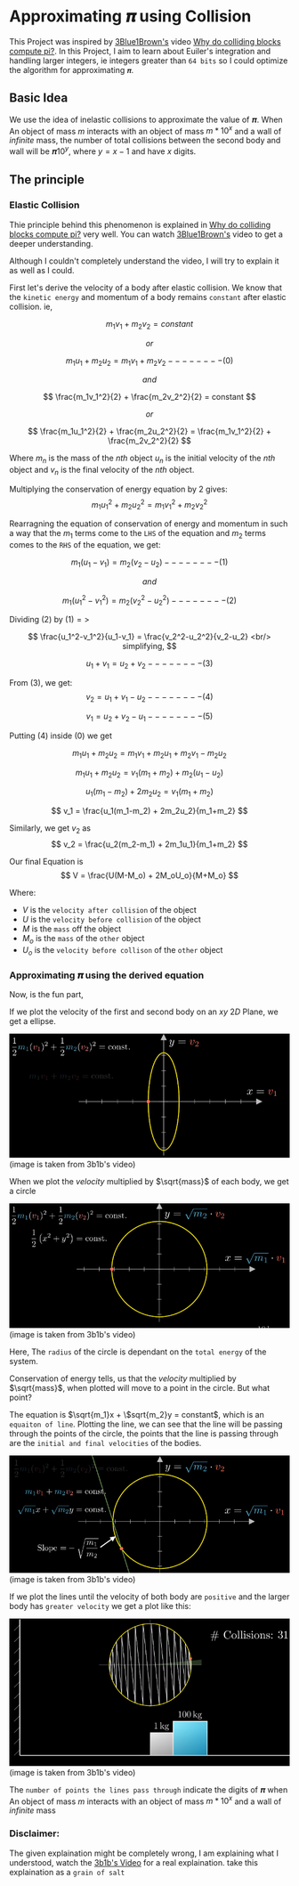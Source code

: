 # Approximating 𝝅 using Collision

This Project was inspired by [3Blue1Brown's](https://www.youtube.com/@3blue1brown) video [Why do colliding blocks compute pi?](https://www.youtube.com/watch?v=jsYwFizhncE&ab_channel=3Blue1Brown). In this Project, I aim to learn about Euiler's integration and handling larger integers, ie integers greater than `64 bits` so I could optimize the algorithm for approximating `𝝅`.

## Basic Idea

We use the idea of inelastic collisions to approximate the value of 𝝅. When An object of mass $m$ interacts with an object of mass $m * 10^x$ and a wall of $infinite$ mass, the number of total collisions between the second body and wall will be 𝝅$10^y$, where $y=x-1$ and have $x$ digits.

## The principle

### Elastic Collision

Thie principle behind this phenomenon is explained in [Why do colliding blocks compute pi?](https://www.youtube.com/watch?v=jsYwFizhncE&ab_channel=3Blue1Brown) very well. You can watch [3Blue1Brown's](https://www.youtube.com/@3blue1brown) video to get a deeper understanding.

Although I couldn't completely understand the video, I will try to explain it as well as I could.

First let's derive the velocity of a body after elastic collision. We know that the `kinetic energy` and momentum of a body remains `constant` after elastic collision. ie,

$$
m_1v_1 + m_2v_2 = constant
$$

$$
or
$$

$$
m_1u_1 + m_2u_2 = m_1v_1 + m_2v_2--------(0)
$$

$$
and
$$

$$
\frac{m_1v_1^2}{2} + \frac{m_2v_2^2}{2}  = constant
$$

$$
or
$$

$$
\frac{m_1u_1^2}{2} + \frac{m_2u_2^2}{2} = \frac{m_1v_1^2}{2} + \frac{m_2v_2^2}{2}
$$


Where $m_n$ is the mass of the $nth$ object $u_n$ is the initial velocity of the $nth$ object and $v_n$ is the final velocity of the $nth$ object.

Multiplying the conservation of energy equation by $2$ gives:
$$
{m_1u_1^2} + {m_2u_2^2} = {m_1v_1^2} + {m_2v_2^2}
$$

Rearragning the equation of conservation of energy and momentum in such a way that the $m_1$ terms come to the `LHS` of the equation and $m_2$ terms comes to the `RHS` of the equation, we get:

$$
m_1(u_1-v_1) = m_2(v_2-u_2)--------(1)
$$

$$
and
$$

$$
m_1(u_1^2-v_1^2) = m_2(v_2^2-u_2^2)--------(2)
$$

Dividing $(2)$ by $(1) =>$

$$
\frac{u_1^2-v_1^2}{u_1-v_1} = \frac{v_2^2-u_2^2}{v_2-u_2} <br/>
simplifying,
$$

$$
u_1 + v_1 = u_2 + v_2--------(3)
$$

From $(3)$, we get:
$$
v_2 = u_1 + v_1 - u_2 --------(4)
$$

$$
v_1 = u_2 + v_2 - u_1 --------(5)
$$

Putting $(4)$ inside $(0)$ we get

$$
m_1u_1 + m_2u_2 = m_1v_1 + m_2u_1 + m_2v_1 - m_2u_2
$$

$$
m_1u_1 + m_2u_2 = v_1(m_1 + m_2) + m_2(u_1-u_2)
$$

$$
u_1(m_1-m_2) + 2m_2u_2 = v_1(m_1+m_2)
$$

$$
v_1 = \frac{u_1(m_1-m_2) + 2m_2u_2}{m_1+m_2}
$$

Similarly, we get $v_2$ as
$$
v_2 = \frac{u_2(m_2-m_1) + 2m_1u_1}{m_1+m_2}
$$

Our final Equation is
$$
V = \frac{U(M-M_o) + 2M_oU_o}{M+M_o}
$$

Where:
- $V$ is the `velocity after collision` of the object
- $U$ is the `velocity before collision` of the object
- $M$ is the `mass` off the object
- $M_o$ is the `mass` of the `other` object
- $U_o$ is the `velocity before collison` of the `other` object

### Approximating 𝝅 using the derived equation

Now, is the fun part,

If we plot the velocity of the first and second body on an $xy$ $2D$ Plane, we get a ellipse.

<img src='images/ellipse_plot.png' alt="Ellipse Plot">
(image is taken from 3b1b's video)

When we plot the $velocity$ multiplied by $\sqrt{mass}$ of each body, we get a circle

<img src='images/circle_plot.png' alt="Circle Plot">
(image is taken from 3b1b's video)

Here, The `radius` of the circle is dependant on the `total energy` of the system.

Conservation of energy tells, us that the $velocity$ multiplied by $\sqrt{mass}$, when plotted will move to a point in the circle. But what point?

The equation is $\sqrt{m_1}x + \$sqrt{m_2}y = constant$, which is an `equaiton of line`. Plotting the line, we can see that the line will be passing through the points of the circle, the points that the line is passing through are the `initial and final velocities` of the bodies.

<img src='images/circle_plot_1.png' alt="Circle Plot 1">
(image is taken from 3b1b's video)

If we plot the lines until the velocity of both body are `positive` and the larger body has `greater velocity` we get a plot like this:

<img src='images/circle_plot_2.png' alt="Circle Plot 2">
(image is taken from 3b1b's video)

The `number of points the lines pass through` indicate the digits of 𝝅 when An object of mass $m$ interacts with an object of mass $m * 10^x$ and a wall of $infinite$ mass

### Disclaimer:
The given explaination might be completely wrong, I am explaining what I understood, watch the [3b1b's Video](https://www.youtube.com/watch?v=jsYwFizhncE&ab_channel=3Blue1Brown) for a real explaination. take this explaination as a `grain of salt`